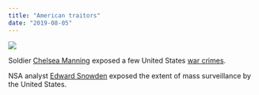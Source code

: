 ```yaml
---
title: "American traitors"
date: "2019-08-05"
---
```


![](http://blog.atlant.is/wp-content/uploads/2019/08/despair.png)

Soldier [Chelsea Manning](https://en.wikipedia.org/wiki/Chelsea_Manning) exposed a few United States [war crimes](https://www.youtube.com/watch?v=is9sxRfU-ik&feature=youtu.be).

NSA analyst [Edward Snowden](https://en.wikipedia.org/wiki/Edward_Snowden) exposed the extent of mass surveillance by the United States.
